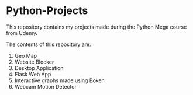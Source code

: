 # Python-Projects
This repository contains my projects made during the Python Mega course from Udemy.

The contents of this repository are:
1. Geo Map
2. Website Blocker
3. Desktop Application
4. Flask Web App
5. Interactive graphs made using Bokeh
6. Webcam Motion Detector
